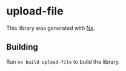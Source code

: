 # upload-file

This library was generated with [Nx](https://nx.dev).

## Building

Run `nx build upload-file` to build the library.

